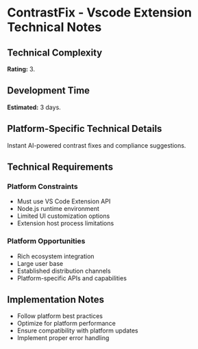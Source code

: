 # ContrastFix - Vscode Extension Technical Notes

## Technical Complexity
**Rating:** 3.

## Development Time
**Estimated:** 3 days.

## Platform-Specific Technical Details
Instant AI-powered contrast fixes and compliance suggestions.

## Technical Requirements

### Platform Constraints
- Must use VS Code Extension API
- Node.js runtime environment
- Limited UI customization options
- Extension host process limitations

### Platform Opportunities
- Rich ecosystem integration
- Large user base
- Established distribution channels
- Platform-specific APIs and capabilities

## Implementation Notes
- Follow platform best practices
- Optimize for platform performance
- Ensure compatibility with platform updates
- Implement proper error handling
